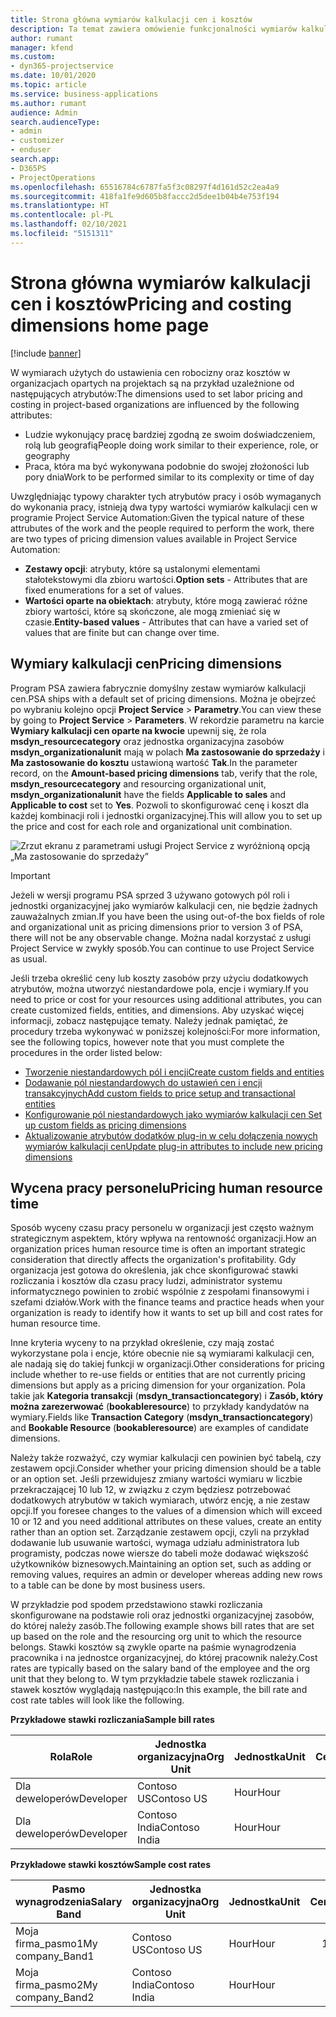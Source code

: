 ```yaml
---
title: Strona główna wymiarów kalkulacji cen i kosztów
description: Ta temat zawiera omówienie funkcjonalności wymiarów kalkulacji cen.
author: rumant
manager: kfend
ms.custom:
- dyn365-projectservice
ms.date: 10/01/2020
ms.topic: article
ms.service: business-applications
ms.author: rumant
audience: Admin
search.audienceType:
- admin
- customizer
- enduser
search.app:
- D365PS
- ProjectOperations
ms.openlocfilehash: 65516784c6787fa5f3c08297f4d161d52c2ea4a9
ms.sourcegitcommit: 418fa1fe9d605b8faccc2d5dee1b04b4e753f194
ms.translationtype: HT
ms.contentlocale: pl-PL
ms.lasthandoff: 02/10/2021
ms.locfileid: "5151311"
---
```

# <a name="pricing-and-costing-dimensions-home-page"></a><span data-ttu-id="b2d28-103">Strona główna wymiarów kalkulacji cen i kosztów</span><span class="sxs-lookup"><span data-stu-id="b2d28-103">Pricing and costing dimensions home page</span></span>

[!include [banner](../includes/psa-now-project-operations.md)]

<span data-ttu-id="b2d28-104">W wymiarach użytych do ustawienia cen robocizny oraz kosztów w organizacjach opartych na projektach są na przykład uzależnione od następujących atrybutów:</span><span class="sxs-lookup"><span data-stu-id="b2d28-104">The dimensions used to set labor pricing and costing in project-based organizations are influenced by the following attributes:</span></span>

- <span data-ttu-id="b2d28-105">Ludzie wykonujący pracę bardziej zgodną ze swoim doświadczeniem, rolą lub geografią</span><span class="sxs-lookup"><span data-stu-id="b2d28-105">People doing work similar to their experience, role, or geography</span></span>
- <span data-ttu-id="b2d28-106">Praca, która ma być wykonywana podobnie do swojej złożoności lub pory dnia</span><span class="sxs-lookup"><span data-stu-id="b2d28-106">Work to be performed similar to its complexity or time of day</span></span>

<span data-ttu-id="b2d28-107">Uwzględniając typowy charakter tych atrybutów pracy i osób wymaganych do wykonania pracy, istnieją dwa typy wartości wymiarów kalkulacji cen w programie Project Service Automation:</span><span class="sxs-lookup"><span data-stu-id="b2d28-107">Given the typical nature of these attrubutes of the work and the people required to perform the work, there are two types of pricing dimension values available in Project Service Automation:</span></span> 

- <span data-ttu-id="b2d28-108">**Zestawy opcji**: atrybuty, które są ustalonymi elementami stałotekstowymi dla zbioru wartości.</span><span class="sxs-lookup"><span data-stu-id="b2d28-108">**Option sets** - Attributes that are fixed enumerations for a set of values.</span></span>
- <span data-ttu-id="b2d28-109">**Wartości oparte na obiektach**: atrybuty, które mogą zawierać różne zbiory wartości, które są skończone, ale mogą zmieniać się w czasie.</span><span class="sxs-lookup"><span data-stu-id="b2d28-109">**Entity-based values** - Attributes that can have a varied set of values that are finite but can change over time.</span></span>

## <a name="pricing-dimensions"></a><span data-ttu-id="b2d28-110">Wymiary kalkulacji cen</span><span class="sxs-lookup"><span data-stu-id="b2d28-110">Pricing dimensions</span></span>

<span data-ttu-id="b2d28-111">Program PSA zawiera fabrycznie domyślny zestaw wymiarów kalkulacji cen.</span><span class="sxs-lookup"><span data-stu-id="b2d28-111">PSA ships with a default set of pricing dimensions.</span></span> <span data-ttu-id="b2d28-112">Można je obejrzeć po wybraniu kolejno opcji **Project Service** > **Parametry**.</span><span class="sxs-lookup"><span data-stu-id="b2d28-112">You can view these by going to **Project Service** > **Parameters**.</span></span> <span data-ttu-id="b2d28-113">W rekordzie parametru na karcie **Wymiary kalkulacji cen oparte na kwocie** upewnij się, że rola **msdyn_resourcecategory** oraz jednostka organizacyjna zasobów **msdyn_organizationalunit** mają w polach **Ma zastosowanie do sprzedaży** i **Ma zastosowanie do kosztu** ustawioną wartość **Tak**.</span><span class="sxs-lookup"><span data-stu-id="b2d28-113">In the parameter record, on the **Amount-based pricing dimensions** tab, verify that the role, **msdyn_resourcecategory** and resourcing organizational unit, **msdyn_organizationalunit** have the fields **Applicable to sales** and **Applicable to cost** set to **Yes**.</span></span> <span data-ttu-id="b2d28-114">Pozwoli to skonfigurować cenę i koszt dla każdej kombinacji roli i jednostki organizacyjnej.</span><span class="sxs-lookup"><span data-stu-id="b2d28-114">This will allow you to set up the price and cost for each role and organizational unit combination.</span></span>

![Zrzut ekranu z parametrami usługi Project Service z wyróżnioną opcją „Ma zastosowanie do sprzedaży”](media/PS-OOB-parameters.png)

> [!IMPORTANT]
> <span data-ttu-id="b2d28-116">Jeżeli w wersji programu PSA sprzed 3 używano gotowych pól roli i jednostki organizacyjnej jako wymiarów kalkulacji cen, nie będzie żadnych zauważalnych zmian.</span><span class="sxs-lookup"><span data-stu-id="b2d28-116">If you have been the using out-of-the box fields of role and organizational unit as pricing dimensions prior to version 3 of PSA, there will not be any observable change.</span></span> <span data-ttu-id="b2d28-117">Można nadal korzystać z usługi Project Service w zwykły sposób.</span><span class="sxs-lookup"><span data-stu-id="b2d28-117">You can continue to use Project Service as usual.</span></span> 

<span data-ttu-id="b2d28-118">Jeśli trzeba określić ceny lub koszty zasobów przy użyciu dodatkowych atrybutów, można utworzyć niestandardowe pola, encje i wymiary.</span><span class="sxs-lookup"><span data-stu-id="b2d28-118">If you need to price or cost for your resources using additional attributes, you can create customized fields, entities, and dimensions.</span></span> <span data-ttu-id="b2d28-119">Aby uzyskać więcej informacji, zobacz następujące tematy. Należy jednak pamiętać, że procedury trzeba wykonywać w poniższej kolejności:</span><span class="sxs-lookup"><span data-stu-id="b2d28-119">For more information, see the following topics, however note that you must complete the procedures in the order listed below:</span></span>

- [<span data-ttu-id="b2d28-120">Tworzenie niestandardowych pól i encji</span><span class="sxs-lookup"><span data-stu-id="b2d28-120">Create custom fields and entities</span></span>](create-custom-fields-entities.md)
- [<span data-ttu-id="b2d28-121">Dodawanie pól niestandardowych do ustawień cen i encji transakcyjnych</span><span class="sxs-lookup"><span data-stu-id="b2d28-121">Add custom fields to price setup and transactional entities</span></span>](field-references.md)
- [<span data-ttu-id="b2d28-122">Konfigurowanie pól niestandardowych jako wymiarów kalkulacji cen </span><span class="sxs-lookup"><span data-stu-id="b2d28-122">Set up custom fields as pricing dimensions</span></span>](set-up-pricing-dimensions.md)
- [<span data-ttu-id="b2d28-123">Aktualizowanie atrybutów dodatków plug-in w celu dołączenia nowych wymiarów kalkulacji cen</span><span class="sxs-lookup"><span data-stu-id="b2d28-123">Update plug-in attributes to include new pricing dimensions</span></span>](update-plug-in-attributes.md)

## <a name="pricing-human-resource-time"></a><span data-ttu-id="b2d28-124">Wycena pracy personelu</span><span class="sxs-lookup"><span data-stu-id="b2d28-124">Pricing human resource time</span></span>
<span data-ttu-id="b2d28-125">Sposób wyceny czasu pracy personelu w organizacji jest często ważnym strategicznym aspektem, który wpływa na rentowność organizacji.</span><span class="sxs-lookup"><span data-stu-id="b2d28-125">How an organization prices human resource time is often an important strategic consideration that directly affects the organization's profitability.</span></span> <span data-ttu-id="b2d28-126">Gdy organizacja jest gotowa do określenia, jak chce skonfigurować stawki rozliczania i kosztów dla czasu pracy ludzi, administrator systemu informatycznego powinien to zrobić wspólnie z zespołami finansowymi i szefami działów.</span><span class="sxs-lookup"><span data-stu-id="b2d28-126">Work with the finance teams and practice heads when your organization is ready to identify how it wants to set up bill and cost rates for human resource time.</span></span>

<span data-ttu-id="b2d28-127">Inne kryteria wyceny to na przykład określenie, czy mają zostać wykorzystane pola i encje, które obecnie nie są wymiarami kalkulacji cen, ale nadają się do takiej funkcji w organizacji.</span><span class="sxs-lookup"><span data-stu-id="b2d28-127">Other considerations for pricing include whether to re-use fields or entities that are not currently pricing dimensions but apply as a pricing dimension for your organization.</span></span> <span data-ttu-id="b2d28-128">Pola takie jak **Kategoria transakcji** (**msdyn_transactioncategory**) i **Zasób, który można zarezerwować** (**bookableresource**) to przykłady kandydatów na wymiary.</span><span class="sxs-lookup"><span data-stu-id="b2d28-128">Fields like **Transaction Category** (**msdyn_transactioncategory**) and **Bookable Resource** (**bookableresource**) are examples of candidate dimensions.</span></span> 

<span data-ttu-id="b2d28-129">Należy także rozważyć, czy wymiar kalkulacji cen powinien być tabelą, czy zestawem opcji.</span><span class="sxs-lookup"><span data-stu-id="b2d28-129">Consider whether your pricing dimension should be a table or an option set.</span></span> <span data-ttu-id="b2d28-130">Jeśli przewidujesz zmiany wartości wymiaru w liczbie przekraczającej 10 lub 12, w związku z czym będziesz potrzebować dodatkowych atrybutów w takich wymiarach, utwórz encję, a nie zestaw opcji.</span><span class="sxs-lookup"><span data-stu-id="b2d28-130">If you foresee changes to the values of a dimension which will exceed 10 or 12 and you need additional attributes on these values, create an entity rather than an option set.</span></span> <span data-ttu-id="b2d28-131">Zarządzanie zestawem opcji, czyli na przykład dodawanie lub usuwanie wartości, wymaga udziału administratora lub programisty, podczas nowe wiersze do tabeli może dodawać większość użytkowników biznesowych.</span><span class="sxs-lookup"><span data-stu-id="b2d28-131">Maintaining an option set, such as adding or removing values, requires an admin or developer whereas adding new rows to a table can be done by most business users.</span></span>

<span data-ttu-id="b2d28-132">W przykładzie pod spodem przedstawiono stawki rozliczania skonfigurowane na podstawie roli oraz jednostki organizacyjnej zasobów, do której należy zasób.</span><span class="sxs-lookup"><span data-stu-id="b2d28-132">The following example shows bill rates that are set up based on the role and the resourcing org unit to which the resource belongs.</span></span> <span data-ttu-id="b2d28-133">Stawki kosztów są zwykle oparte na paśmie wynagrodzenia pracownika i na jednostce organizacyjnej, do której pracownik należy.</span><span class="sxs-lookup"><span data-stu-id="b2d28-133">Cost rates are typically based on the salary band of the employee and the org unit that they belong to.</span></span> <span data-ttu-id="b2d28-134">W tym przykładzie tabele stawek rozliczania i stawek kosztów wyglądają następująco:</span><span class="sxs-lookup"><span data-stu-id="b2d28-134">In this example, the bill rate and cost rate tables will look like the following.</span></span>

<span data-ttu-id="b2d28-135">**Przykładowe stawki rozliczania**</span><span class="sxs-lookup"><span data-stu-id="b2d28-135">**Sample bill rates**</span></span>

| <span data-ttu-id="b2d28-136">Rola</span><span class="sxs-lookup"><span data-stu-id="b2d28-136">Role</span></span>        | <span data-ttu-id="b2d28-137">Jednostka organizacyjna</span><span class="sxs-lookup"><span data-stu-id="b2d28-137">Org Unit</span></span>    |<span data-ttu-id="b2d28-138">Jednostka</span><span class="sxs-lookup"><span data-stu-id="b2d28-138">Unit</span></span>      |<span data-ttu-id="b2d28-139">Cena</span><span class="sxs-lookup"><span data-stu-id="b2d28-139">Price</span></span>      |<span data-ttu-id="b2d28-140">Waluta</span><span class="sxs-lookup"><span data-stu-id="b2d28-140">Currency</span></span>  |
| ------------|-------------|----------|----------:|----------|
| <span data-ttu-id="b2d28-141">Dla deweloperów</span><span class="sxs-lookup"><span data-stu-id="b2d28-141">Developer</span></span>   | <span data-ttu-id="b2d28-142">Contoso US</span><span class="sxs-lookup"><span data-stu-id="b2d28-142">Contoso US</span></span>  |<span data-ttu-id="b2d28-143">Hour</span><span class="sxs-lookup"><span data-stu-id="b2d28-143">Hour</span></span> | <span data-ttu-id="b2d28-144">200</span><span class="sxs-lookup"><span data-stu-id="b2d28-144">200</span></span>|<span data-ttu-id="b2d28-145">USD</span><span class="sxs-lookup"><span data-stu-id="b2d28-145">USD</span></span>     |
| <span data-ttu-id="b2d28-146">Dla deweloperów</span><span class="sxs-lookup"><span data-stu-id="b2d28-146">Developer</span></span>   | <span data-ttu-id="b2d28-147">Contoso India</span><span class="sxs-lookup"><span data-stu-id="b2d28-147">Contoso India</span></span> |<span data-ttu-id="b2d28-148">Hour</span><span class="sxs-lookup"><span data-stu-id="b2d28-148">Hour</span></span>|   <span data-ttu-id="b2d28-149">112</span><span class="sxs-lookup"><span data-stu-id="b2d28-149">112</span></span>|<span data-ttu-id="b2d28-150">USD</span><span class="sxs-lookup"><span data-stu-id="b2d28-150">USD</span></span>     |


<span data-ttu-id="b2d28-151">**Przykładowe stawki kosztów**</span><span class="sxs-lookup"><span data-stu-id="b2d28-151">**Sample cost rates**</span></span>

| <span data-ttu-id="b2d28-152">Pasmo wynagrodzenia</span><span class="sxs-lookup"><span data-stu-id="b2d28-152">Salary Band</span></span>     | <span data-ttu-id="b2d28-153">Jednostka organizacyjna</span><span class="sxs-lookup"><span data-stu-id="b2d28-153">Org Unit</span></span>    |<span data-ttu-id="b2d28-154">Jednostka</span><span class="sxs-lookup"><span data-stu-id="b2d28-154">Unit</span></span>      |<span data-ttu-id="b2d28-155">Cena</span><span class="sxs-lookup"><span data-stu-id="b2d28-155">Price</span></span>      |<span data-ttu-id="b2d28-156">Waluta</span><span class="sxs-lookup"><span data-stu-id="b2d28-156">Currency</span></span>  |
| ----------------|-------------|----------|----------:|----------|
| <span data-ttu-id="b2d28-157">Moja firma_pasmo1</span><span class="sxs-lookup"><span data-stu-id="b2d28-157">My company_Band1</span></span> | <span data-ttu-id="b2d28-158">Contoso US</span><span class="sxs-lookup"><span data-stu-id="b2d28-158">Contoso US</span></span>  |<span data-ttu-id="b2d28-159">Hour</span><span class="sxs-lookup"><span data-stu-id="b2d28-159">Hour</span></span> | <span data-ttu-id="b2d28-160">145</span><span class="sxs-lookup"><span data-stu-id="b2d28-160">145</span></span>|<span data-ttu-id="b2d28-161">USD</span><span class="sxs-lookup"><span data-stu-id="b2d28-161">USD</span></span>     |
| <span data-ttu-id="b2d28-162">Moja firma_pasmo2</span><span class="sxs-lookup"><span data-stu-id="b2d28-162">My company_Band2</span></span> | <span data-ttu-id="b2d28-163">Contoso India</span><span class="sxs-lookup"><span data-stu-id="b2d28-163">Contoso India</span></span> |<span data-ttu-id="b2d28-164">Hour</span><span class="sxs-lookup"><span data-stu-id="b2d28-164">Hour</span></span>|   <span data-ttu-id="b2d28-165">67</span><span class="sxs-lookup"><span data-stu-id="b2d28-165">67</span></span>|<span data-ttu-id="b2d28-166">USD</span><span class="sxs-lookup"><span data-stu-id="b2d28-166">USD</span></span>     |

